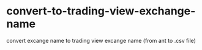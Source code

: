 # convert-to-trading-view-exchange-name
convert excange name to trading view excange name (from ant to .csv file)
